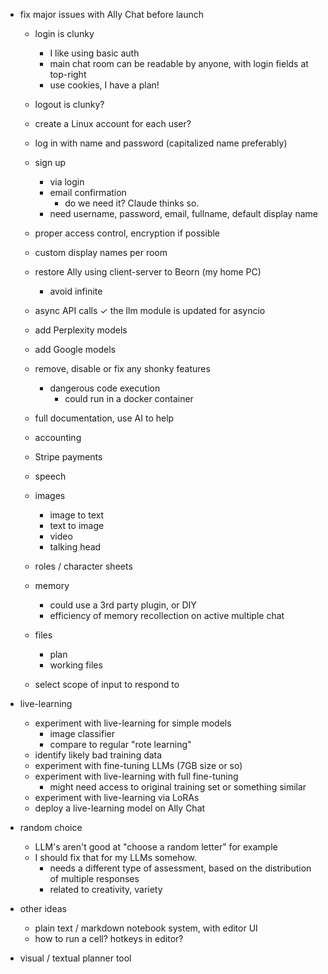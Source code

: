 - fix major issues with Ally Chat before launch
	- login is clunky
		- I like using basic auth
		- main chat room can be readable by anyone, with login fields at top-right
		- use cookies, I have a plan!
	- logout is clunky?
	- create a Linux account for each user?
	- log in with name and password (capitalized name preferably)

	- sign up
		- via login
		- email confirmation
			- do we need it?  Claude thinks so.
		- need username, password, email, fullname, default display name

	- proper access control, encryption if possible

	- custom display names per room


	- restore Ally using client-server to Beorn (my home PC)
		- avoid infinite
	- async API calls
		✓ the llm module is updated for asyncio
	- add Perplexity models
	- add Google models

	- remove, disable or fix any shonky features
		- dangerous code execution
			- could run in a docker container

	- full documentation, use AI to help

	- accounting
	- Stripe payments


	- speech
	- images
		- image to text
		- text to image
		- video
		- talking head

	- roles / character sheets
	- memory
		- could use a 3rd party plugin, or DIY
		- efficiency of memory recollection on active multiple chat
	- files
		- plan
		- working files

	- select scope of input to respond to


- live-learning
	- experiment with live-learning for simple models
		- image classifier
		- compare to regular "rote learning"
	- identify likely bad training data
	- experiment with fine-tuning LLMs (7GB size or so)
	- experiment with live-learning with full fine-tuning
		- might need access to original training set or something similar
	- experiment with live-learning via LoRAs
	- deploy a live-learning model on Ally Chat


- random choice
    - LLM's aren't good at "choose a random letter" for example
    - I should fix that for my LLMs somehow.
        - needs a different type of assessment, based on the distribution of multiple responses
        - related to creativity, variety


- other ideas
	- plain text / markdown notebook system, with editor UI
	- how to run a cell?  hotkeys in editor?


- visual / textual planner tool
